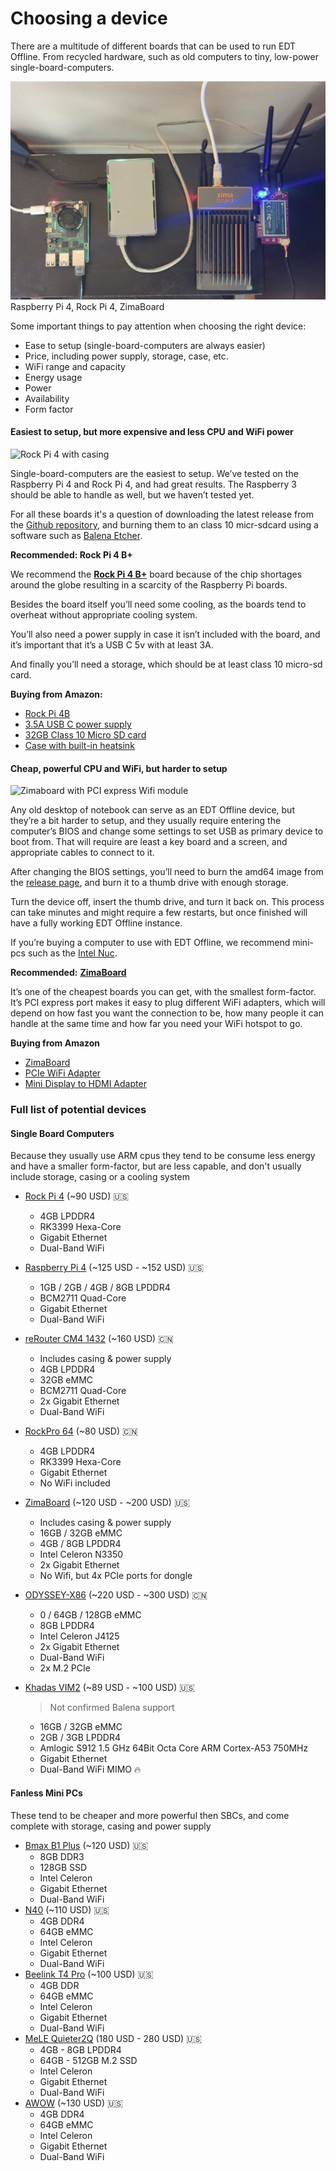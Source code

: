 # Choosing a device

There are a multitude of different boards that can be used to run EDT Offline. From recycled hardware, such as old computers to tiny, low-power single-board-computers.

<img src="../.gitbook/assets/pi4_rockpi_zima (1).jpg" alt="" data-size="original"> Raspberry Pi 4, Rock Pi 4, ZimaBoard

Some important things to pay attention when choosing the right device:

* Ease to setup (single-board-computers are always easier)
* Price, including power supply, storage, case, etc.
* WiFi range and capacity
* Energy usage
* Power
* Availability
* Form factor

#### Easiest to setup, but more expensive and less CPU and WiFi power

![Rock Pi 4 with casing](https://cdn.shopify.com/s/files/1/0248/6557/0909/products/DSC01592\_900x600.jpg?v=1636979793)

Single-board-computers are the easiest to setup. We’ve tested on the Raspberry Pi 4 and Rock Pi 4, and had great results. The Raspberry 3 should be able to handle as well, but we haven’t tested yet.

For all these boards it's a question of downloading the latest release from the [Github repository](https://github.com/digidem/edt-offline/releases/latest), and burning them to an class 10 micr-sdcard using a software such as [Balena Etcher](https://www.balena.io/etcher).

**Recommended: Rock Pi 4 B+**

We recommend the [**Rock Pi 4 B+**](https://rockpi.org/rockpi4) board because of the chip shortages around the globe resulting in a scarcity of the Raspberry Pi boards.

Besides the board itself you’ll need some cooling, as the boards tend to overheat without appropriate cooling system.

You’ll also need a power supply in case it isn’t included with the board, and it’s important that it’s a USB C 5v with at least 3A.

And finally you’ll need a storage, which should be at least class 10 micro-sd card.

**Buying from Amazon:**

* [Rock Pi 4B](https://www.amazon.com/dp/B0B4MWBKR7?psc=1\&ref=ppx\_yo2ov\_dt\_b\_product\_details)
* [3.5A USB C power supply](https://www.amazon.com/dp/B07TYQRXTK?psc=1\&ref=ppx\_yo2ov\_dt\_b\_product\_details)
* [32GB Class 10 Micro SD card](https://www.amazon.com/dp/B07XDCZ9J3?psc=1\&ref=ppx\_yo2ov\_dt\_b\_product\_details)
* [Case with built-in heatsink](https://www.amazon.com/dp/B0B7P41CTS?psc=1\&ref=ppx\_yo2ov\_dt\_b\_product\_details)

#### Cheap, powerful CPU and WiFi, but harder to setup

![Zimaboard with PCI express Wifi module](../.gitbook/assets/zimaboard\_wifi.jpg)

Any old desktop of notebook can serve as an EDT Offline device, but they’re a bit harder to setup, and they usually require entering the computer’s BIOS and change some settings to set USB as primary device to boot from. That will require are least a key board and a screen, and appropriate cables to connect to it.

After changing the BIOS settings, you’ll need to burn the amd64 image from the [release page](https://github.com/digidem/edt-offline/releases/latest), and burn it to a thumb drive with enough storage.

Turn the device off, insert the thumb drive, and turn it back on. This process can take minutes and might require a few restarts, but once finished will have a fully working EDT Offline instance.

If you’re buying a computer to use with EDT Offline, we recommend mini-pcs such as the [Intel Nuc](https://www.intel.com.br/content/www/br/pt/products/details/nuc.html).

**Recommended:** [**ZimaBoard**](https://www.zimaboard.com/)

It’s one of the cheapest boards you can get, with the smallest form-factor. It’s PCI express port makes it easy to plug different WiFi adapters, which will depend on how fast you want the connection to be, how many people it can handle at the same time and how far you need your WiFi hotspot to go.

**Buying from Amazon**

* [ZimaBoard](https://www.amazon.com/dp/B0BKL4SRJT?psc=1\&ref=ppx\_yo2ov\_dt\_b\_product\_details)
* [PCIe WiFi Adapter](https://www.amazon.com/dp/B08J8BHBXJ?psc=1\&ref=ppx\_yo2ov\_dt\_b\_product\_details)
* [Mini Display to HDMI Adapter](https://www.amazon.com/dp/B0134V3KIA?psc=1\&ref=ppx\_yo2ov\_dt\_b\_product\_details)

### Full list of potential devices

#### Single Board Computers

Because they usually use ARM cpus they tend to be consume less energy and have a smaller form-factor, but are less capable, and don't usually include storage, casing or a cooling system

* [Rock Pi 4](https://a.co/d/95OOIZM) (\~90 USD) 🇺🇸
  * 4GB LPDDR4
  * RK3399 Hexa-Core
  * Gigabit Ethernet
  * Dual-Band WiFi
* [Raspberry Pi 4](https://a.co/d/iAgYwIs) (\~125 USD - \~152 USD) 🇺🇸
  * 1GB / 2GB / 4GB / 8GB LPDDR4
  * BCM2711 Quad-Core
  * Gigabit Ethernet
  * Dual-Band WiFi
* [reRouter CM4 1432](https://www.seeedstudio.com/Dual-GbE-Carrier-Board-with-4GB-RAM-32GB-eMMC-RPi-CM4-Case-p-5029.html) (\~160 USD) 🇨🇳
  * Includes casing & power supply
  * 4GB LPDDR4
  * 32GB eMMC
  * BCM2711 Quad-Core
  * 2x Gigabit Ethernet
  * Dual-Band WiFi
* [RockPro 64](https://pine64.com/product/rockpro64-4gb-single-board-computer/) (\~80 USD) 🇨🇳
  * 4GB LPDDR4
  * RK3399 Hexa-Core
  * Gigabit Ethernet
  * No WiFi included
* [ZimaBoard](https://www.seeedstudio.com/ZimaBoard-216-X86-p-5298.html) (\~120 USD - \~200 USD) 🇺🇸
  * Includes casing & power supply
  * 16GB / 32GB eMMC
  * 4GB / 8GB LPDDR4
  * Intel Celeron N3350
  * 2x Gigabit Ethernet
  * No Wifi, but 4x PCIe ports for dongle
* [ODYSSEY-X86](https://www.seeedstudio.com/ODYSSEY-X86J4125800-p-4915.html) (\~220 USD - \~300 USD) 🇨🇳
  * 0 / 64GB / 128GB eMMC
  * 8GB LPDDR4
  * Intel Celeron J4125
  * 2x Gigabit Ethernet
  * Dual-Band WiFi
  * 2x M.2 PCIe
*   [Khadas VIM2](https://a.co/d/0d0TWcv) (\~89 USD - \~100 USD) 🇺🇸

    > Not confirmed Balena support

    * 16GB / 32GB eMMC
    * 2GB / 3GB LPDDR4
    * Amlogic S912 1.5 GHz 64Bit Octa Core ARM Cortex-A53 750MHz
    * Gigabit Ethernet
    * Dual-Band WiFi MIMO 🔥

#### Fanless Mini PCs

These tend to be cheaper and more powerful then SBCs, and come complete with storage, casing and power supply

* [Bmax B1 Plus](https://www.amazon.com/Bmax-B1-Plus-Computer-Ethernet/dp/B0BHP34TH1/ref=sr\_1\_4?keywords=Bmax%2BMini%2BPC\&qid=1677967510\&s=electronics\&sr=1-4\&ufe=app\_do%3Aamzn1.fos.f5122f16-c3e8-4386-bf32-63e904010ad0\&th=1) (\~120 USD) 🇺🇸
  * 8GB DDR3
  * 128GB SSD
  * Intel Celeron
  * Gigabit Ethernet
  * Dual-Band WiFi
* [N40](https://a.co/d/5QoK6Uw) (\~110 USD) 🇺🇸
  * 4GB DDR4
  * 64GB eMMC
  * Intel Celeron
  * Gigabit Ethernet
  * Dual-Band WiFi
* [Beelink T4 Pro](https://a.co/d/9OSdXs4) (\~100 USD) 🇺🇸
  * 4GB DDR
  * 64GB eMMC
  * Intel Celeron
  * Gigabit Ethernet
  * Dual-Band WiFi
* [MeLE Quieter2Q](https://a.co/d/8EMGSYe) (180 USD - 280 USD) 🇺🇸
  * 4GB - 8GB LPDDR4
  * 64GB - 512GB M.2 SSD
  * Intel Celeron
  * Gigabit Ethernet
  * Dual-Band WiFi
* [AWOW](https://a.co/d/f6pVMX6) (\~130 USD) 🇺🇸
  * 4GB DDR4
  * 64GB eMMC
  * Intel Celeron
  * Gigabit Ethernet
  * Dual-Band WiFi
